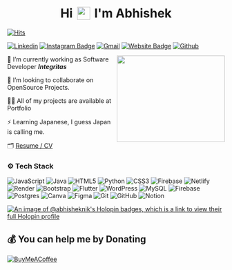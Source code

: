 <h1 align="center" style="display: flex; align-items: center; justify-content: center;">
    Hi <img src="https://raw.githubusercontent.com/MartinHeinz/MartinHeinz/master/wave.gif" width="30px" style="margin-left: 10px; margin-right: 10px;"> I'm Abhishek
</h1>

[![Hits](https://hits.seeyoufarm.com/api/count/incr/badge.svg?url=https%3A%2F%2Fgithub.com%2FAbhisheknik%2FAbhisheknik&count_bg=%2379C83D&title_bg=%23555555&icon=&icon_color=%23E7E7E7&title=Profile+Views&edge_flat=false)](https://hits.seeyoufarm.com)

[![Linkedin](https://img.shields.io/badge/-LinkedIn-blue?style=flat&logo=Linkedin&logoColor=white)](https://www.linkedin.com/in/https://www.linkedin.com/in/abhishek-nikam//)
[![Instagram Badge](https://img.shields.io/badge/-Instagram-purple?logo=instagram&logoColor=white&link=https://instagram.com/https://www.instagram.com/abhiz_hek//)](https://www.instagram.com/https://www.instagram.com/abhiz_hek/)
[![Gmail](https://img.shields.io/badge/-Gmail-c14438?style=flat&logo=Gmail&logoColor=white)](mailto:abhisheknikam006n@gmail.com)
[![Website Badge](https://img.shields.io/badge/-Website-c14438?style=flat&logo=Google-Chrome&logoColor=white&link=https://abhisheknikam.onrender.com)](https://abhisheknikam.onrender.com)
[![Github](https://img.shields.io/github/followers/Abhisheknik?label=Follow&style=social)](https://github.com/Abhisheknik)

<img align="right" height="200" width="250" bottom="20" src="https://media1.giphy.com/media/6DNtXFxz7RHxK/200.gif?cid=6c09b952wq4w4vndk36i95mkscbrx5i47jnqj7nzlviajbku&ep=v1_gifs_search&rid=200.gif&ct=g">

🌱 I’m currently working as Software Developer ***Integritas***

👯 I’m looking to collaborate on OpenSource Projects.

👨‍💻 All of my projects are available at Portfolio

⚡ Learning Japanese, I guess Japan is calling me.


🗂️ [Resume / CV](https://abhisheknikam.tiiny.site/)




### ⚙️ Tech Stack


![JavaScript](https://img.shields.io/badge/javascript-%23323330.svg?style=for-the-badge&logo=javascript&logoColor=%23F7DF1E) ![Java](https://img.shields.io/badge/java-%23ED8B00.svg?style=for-the-badge&logo=openjdk&logoColor=white) ![HTML5](https://img.shields.io/badge/html5-%23E34F26.svg?style=for-the-badge&logo=html5&logoColor=white) ![Python](https://img.shields.io/badge/python-3670A0?style=for-the-badge&logo=python&logoColor=ffdd54) ![CSS3](https://img.shields.io/badge/css3-%231572B6.svg?style=for-the-badge&logo=css3&logoColor=white) ![Firebase](https://img.shields.io/badge/firebase-%23039BE5.svg?style=for-the-badge&logo=firebase) ![Netlify](https://img.shields.io/badge/netlify-%23000000.svg?style=for-the-badge&logo=netlify&logoColor=#00C7B7) ![Render](https://img.shields.io/badge/Render-%46E3B7.svg?style=for-the-badge&logo=render&logoColor=white) ![Bootstrap](https://img.shields.io/badge/bootstrap-%238511FA.svg?style=for-the-badge&logo=bootstrap&logoColor=white) ![Flutter](https://img.shields.io/badge/Flutter-%2302569B.svg?style=for-the-badge&logo=Flutter&logoColor=white) ![WordPress](https://img.shields.io/badge/WordPress-%23117AC9.svg?style=for-the-badge&logo=WordPress&logoColor=white) ![MySQL](https://img.shields.io/badge/mysql-4479A1.svg?style=for-the-badge&logo=mysql&logoColor=white) ![Firebase](https://img.shields.io/badge/firebase-a08021?style=for-the-badge&logo=firebase&logoColor=ffcd34) ![Postgres](https://img.shields.io/badge/postgres-%23316192.svg?style=for-the-badge&logo=postgresql&logoColor=white) ![Canva](https://img.shields.io/badge/Canva-%2300C4CC.svg?style=for-the-badge&logo=Canva&logoColor=white) ![Figma](https://img.shields.io/badge/figma-%23F24E1E.svg?style=for-the-badge&logo=figma&logoColor=white) ![Git](https://img.shields.io/badge/git-%23F05033.svg?style=for-the-badge&logo=git&logoColor=white) ![GitHub](https://img.shields.io/badge/github-%23121011.svg?style=for-the-badge&logo=github&logoColor=white) ![Notion](https://img.shields.io/badge/Notion-%23000000.svg?style=for-the-badge&logo=notion&logoColor=white)


[![An image of @abhisheknik's Holopin badges, which is a link to view their full Holopin profile](https://holopin.me/abhisheknik)](https://holopin.io/@abhisheknik)

  ## 💰 You can help me by Donating
  [![BuyMeACoffee](https://img.shields.io/badge/Buy%20Me%20a%20Coffee-ffdd00?style=for-the-badge&logo=buy-me-a-coffee&logoColor=black)](https://buymeacoffee.com/href="https://www.buymeacoffee.com/abhisheknik)

  
<!-- Proudly created with GPRM ( https://gprm.itsvg.in ) -->
